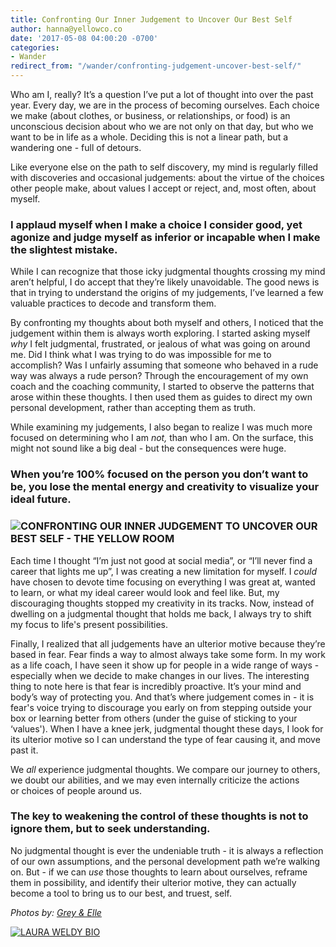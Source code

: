 ```yaml
---
title: Confronting Our Inner Judgement to Uncover Our Best Self
author: hanna@yellowco.co
date: '2017-05-08 04:00:20 -0700'
categories:
- Wander
redirect_from: "/wander/confronting-judgement-uncover-best-self/"
---
```


Who am I, really? It’s a question I’ve put a lot of thought into over the past year. Every day, we are in the process of becoming ourselves. Each choice we make (about clothes, or business, or relationships, or food) is an unconscious decision about who we are not only on that day, but who we want to be in life as a whole. Deciding this is not a linear path, but a wandering one - full of detours.

Like everyone else on the path to self discovery, my mind is regularly filled with discoveries and occasional judgements: about the virtue of the choices other people make, about values I accept or reject, and, most often, about myself.

### **I applaud myself when I make a choice I consider good, yet agonize and judge myself as inferior or incapable when I make the slightest mistake.**

While I can recognize that those icky judgmental thoughts crossing my mind aren’t helpful, I do accept that they’re likely unavoidable. The good news is that in trying to understand the origins of my judgements, I’ve learned a few valuable practices to decode and transform them.

By confronting my thoughts about both myself and others, I noticed that the judgement within them is always worth exploring. I started asking myself _why_ I felt judgmental, frustrated, or jealous of what was going on around me. Did I think what I was trying to do was impossible for me to accomplish? Was I unfairly assuming that someone who behaved in a rude way was always a rude person? Through the encouragement of my own coach and the coaching community, I started to observe the patterns that arose within these thoughts. I then used them as guides to direct my own personal development, rather than accepting them as truth.

While examining my judgements, I also began to realize I was much more focused on determining who I am _not,_ than who I am. On the surface, this might not sound like a big deal - but the consequences were huge.

### **When you’re 100% focused on the person you don’t want to be, you lose the mental energy and creativity to visualize your ideal future.**

### **![CONFRONTING OUR INNER JUDGEMENT TO UNCOVER OUR BEST SELF - THE YELLOW ROOM](https://yellow-blog-images.imgix.net/2017/05/GraceYoon031.jpg "CONFRONTING OUR INNER JUDGEMENT TO UNCOVER OUR BEST SELF - THE YELLOW ROOM")**

Each time I thought “I’m just not good at social media”, or “I’ll never find a career that lights me up”, I was creating a new limitation for myself. I _could_ have chosen to devote time focusing on everything I was great at, wanted to learn, or what my ideal career would look and feel like. But, my discouraging thoughts stopped my creativity in its tracks. Now, instead of dwelling on a judgmental thought that holds me back, I always try to shift my focus to life's present possibilities.

Finally, I realized that all judgements have an ulterior motive because they’re based in fear. Fear finds a way to almost always take some form. In my work as a life coach, I have seen it show up for people in a wide range of ways - especially when we decide to make changes in our lives. The interesting thing to note here is that fear is incredibly proactive. It’s your mind and body’s way of protecting you. And that’s where judgement comes in - it is fear's voice trying to discourage you early on from stepping outside your box or learning better from others (under the guise of sticking to your ‘values'). When I have a knee jerk, judgmental thought these days, I look for its ulterior motive so I can understand the type of fear causing it, and move past it.

We _all_ experience judgmental thoughts. We compare our journey to others, we doubt our abilities, and we may even internally criticize the actions or choices of people around us.

### **The key to weakening the control of these thoughts is not to ignore them, but to seek understanding.**

No judgmental thought is ever the undeniable truth - it is always a reflection of our own assumptions, and the personal development path we’re walking on. But - if we can _use_ those thoughts to learn about ourselves, reframe them in possibility, and identify their ulterior motive, they can actually become a tool to bring us to our best, and truest, self.

_Photos by: [Grey & Elle](http://www.greyandelle.com/)_

[![LAURA WELDY BIO](https://yellow-blog-images.imgix.net/2017/04/LAURA-WELDY-BIO.jpg)](http://thewellsupportedwoman.com/)
